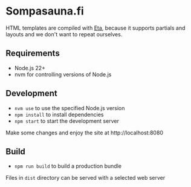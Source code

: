 # Sompasauna.fi

HTML templates are compiled with [Eta](https://eta.js.org/), because it supports partials and layouts and we don't want to repeat ourselves.

## Requirements

* Node.js 22+
* nvm for controlling versions of Node.js

## Development

* `nvm use` to use the specified Node.js version
* `npm install` to install dependencies
* `npm start` to start the development server

Make some changes and enjoy the site at http://localhost:8080

## Build

* `npm run build` to build a production bundle

Files in `dist` directory can be served with a selected web server